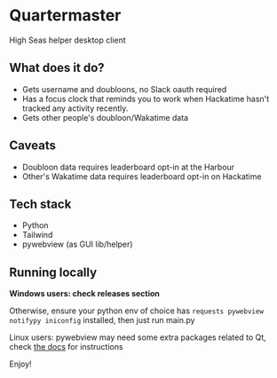 # Quartermaster
High Seas helper desktop client

## What does it do?
- Gets username and doubloons, no Slack oauth required
- Has a focus clock that reminds you to work when Hackatime hasn't tracked any activity recently.
- Gets other people's doubloon/Wakatime data

## Caveats
- Doubloon data requires leaderboard opt-in at the Harbour
- Other's Wakatime data requires leaderboard opt-in on Hackatime

## Tech stack
- Python
- Tailwind
- pywebview (as GUI lib/helper)

## Running locally
**Windows users: check releases section**

Otherwise, ensure your python env of choice has `requests pywebview notifypy iniconfig` installed, then just run main.py

Linux users: pywebview may need some extra packages related to Qt, check [the docs](https://pywebview.flowrl.com/guide/installation.html#linux) for instructions

Enjoy!
